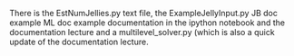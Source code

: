 There is the EstNumJellies.py text file, the ExampleJellyInput.py
JB doc example
ML doc example
documentation in the ipython notebook and the documentation lecture 
and a multilevel_solver.py (which is also a quick update of the
documentation lecture. 
